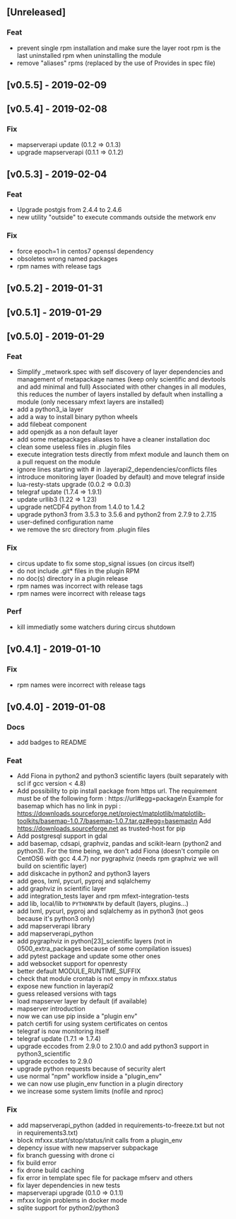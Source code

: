 <a name="unreleased"></a>
## [Unreleased]

### Feat
- prevent single rpm installation and make sure the layer root rpm is the last uninstalled rpm when uninstalling the module
- remove "aliases" rpms (replaced by the use of Provides in spec file)

<a name="v0.5.5"></a>
## [v0.5.5] - 2019-02-09

<a name="v0.5.4"></a>
## [v0.5.4] - 2019-02-08
### Fix
- mapserverapi update (0.1.2 => 0.1.3)
- upgrade mapserverapi (0.1.1 => 0.1.2)

<a name="v0.5.3"></a>
## [v0.5.3] - 2019-02-04
### Feat
- Upgrade postgis from 2.4.4 to 2.4.6
- new utility "outside" to execute commands outside the metwork env

### Fix
- force epoch=1 in centos7 openssl dependency
- obsoletes wrong named packages
- rpm names with release tags

<a name="v0.5.2"></a>
## [v0.5.2] - 2019-01-31

<a name="v0.5.1"></a>
## [v0.5.1] - 2019-01-29

<a name="v0.5.0"></a>
## [v0.5.0] - 2019-01-29
### Feat
- Simplify _metwork.spec with self discovery of layer dependencies and management of metapackage names (keep only scientific and devtools and add minimal and full)  Associated with other changes in all modules, this reduces the number  of layers installed by default when installing a module (only necessary  mfext layers are installed)
- add a python3_ia layer
- add a way to install binary python wheels
- add filebeat component
- add openjdk as a non default layer
- add some metapackages aliases to have a cleaner installation doc
- clean some useless files in .plugin files
- execute integration tests directly from mfext module and launch them on a pull request on the module
- ignore lines starting with # in .layerapi2_dependencies/conflicts files
- introduce monitoring layer (loaded by default) and move telegraf inside
- lua-resty-stats upgrade (0.0.2 => 0.0.3)
- telegraf update (1.7.4 => 1.9.1)
- update urllib3 (1.22 => 1.23)
- upgrade netCDF4 python from 1.4.0 to 1.4.2
- upgrade python3 from 3.5.3 to 3.5.6 and python2 from 2.7.9 to 2.7.15
- user-defined configuration name
- we remove the src directory from .plugin files

### Fix
- circus update to fix some stop_signal issues (on circus itself)
- do not include .git* files in the plugin RPM
- no doc(s) directory in a plugin release
- rpm names was incorrect with release tags
- rpm names were incorrect with release tags

### Perf
- kill immediatly some watchers during circus shutdown

<a name="v0.4.1"></a>
## [v0.4.1] - 2019-01-10
### Fix
- rpm names were incorrect with release tags

<a name="v0.4.0"></a>
## [v0.4.0] - 2019-01-08
### Docs
- add badges to README

### Feat
- Add Fiona in python2 and python3 scientific layers (built separately with scl if gcc version < 4.8)
- Add possibility to pip install package from https url. The requirement must be of the following form : https://url#egg=package\n Example for basemap which has no link in pypi : https://downloads.sourceforge.net/project/matplotlib/matplotlib-toolkits/basemap-1.0.7/basemap-1.0.7.tar.gz#egg=basemap\n Add https://downloads.sourceforge.net as trusted-host for pip
- Add postgresql support in gdal
- add basemap, cdsapi, graphviz, pandas and scikit-learn (python2 and python3). For the time being, we don't add Fiona (doesn't compile on CentOS6 with gcc 4.4.7) nor pygraphviz (needs rpm graphviz we will build on scientific layer)
- add diskcache in python2 and python3 layers
- add geos, lxml, pycurl, pyproj and sqlalchemy
- add graphviz in scientific layer
- add integration_tests layer and rpm mfext-integration-tests
- add lib, local/lib to `PYTHONPATH` by default (layers, plugins...)
- add lxml, pycurl, pyproj and sqlalchemy as in python3 (not geos because it's python3 only)
- add mapserverapi library
- add mapserverapi_python
- add pygraphviz in python[23]_scientific layers (not in 0500_extra_packages because of some compilation issues)
- add pytest package and update some other ones
- add websocket support for openresty
- better default MODULE_RUNTIME_SUFFIX
- check that module crontab is not empy in mfxxx.status
- expose new function in layerapi2
- guess released versions with tags
- load mapserver layer by default (if available)
- mapserver introduction
- now we can use pip inside a "plugin env"
- patch certifi for using system certificates on centos
- telegraf is now monitoring itself
- telegraf update (1.7.1 => 1.7.4)
- upgrade eccodes from 2.9.0 to 2.10.0 and add python3 support in python3_scientific
- upgrade eccodes to 2.9.0
- upgrade python requests because of security alert
- use normal "npm" workflow inside a "plugin_env"
- we can now use plugin_env function in a plugin directory
- we increase some system limits (nofile and nproc)

### Fix
- add mapserverapi_python (added in requirements-to-freeze.txt but not in requirements3.txt)
- block mfxxx.start/stop/status/init calls from a plugin_env
- depency issue with new mapserver subpackage
- fix branch guessing with drone ci
- fix build error
- fix drone build caching
- fix error in template spec file for package mfserv and others
- fix layer dependencies in new tests
- mapserverapi upgrade (0.1.0 => 0.1.1)
- mfxxx login problems in docker mode
- sqlite support for python2/python3

